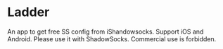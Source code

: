 # Ladder
An app to get free SS config from iShandowsocks. Support iOS and Android.
Please use it with ShadowSocks.
Commercial use is forbidden.
